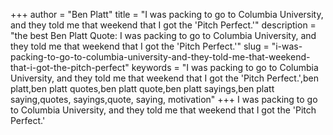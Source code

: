 +++
author = "Ben Platt"
title = "I was packing to go to Columbia University, and they told me that weekend that I got the 'Pitch Perfect.'"
description = "the best Ben Platt Quote: I was packing to go to Columbia University, and they told me that weekend that I got the 'Pitch Perfect.'"
slug = "i-was-packing-to-go-to-columbia-university-and-they-told-me-that-weekend-that-i-got-the-pitch-perfect"
keywords = "I was packing to go to Columbia University, and they told me that weekend that I got the 'Pitch Perfect.',ben platt,ben platt quotes,ben platt quote,ben platt sayings,ben platt saying,quotes, sayings,quote, saying, motivation"
+++
I was packing to go to Columbia University, and they told me that weekend that I got the 'Pitch Perfect.'
